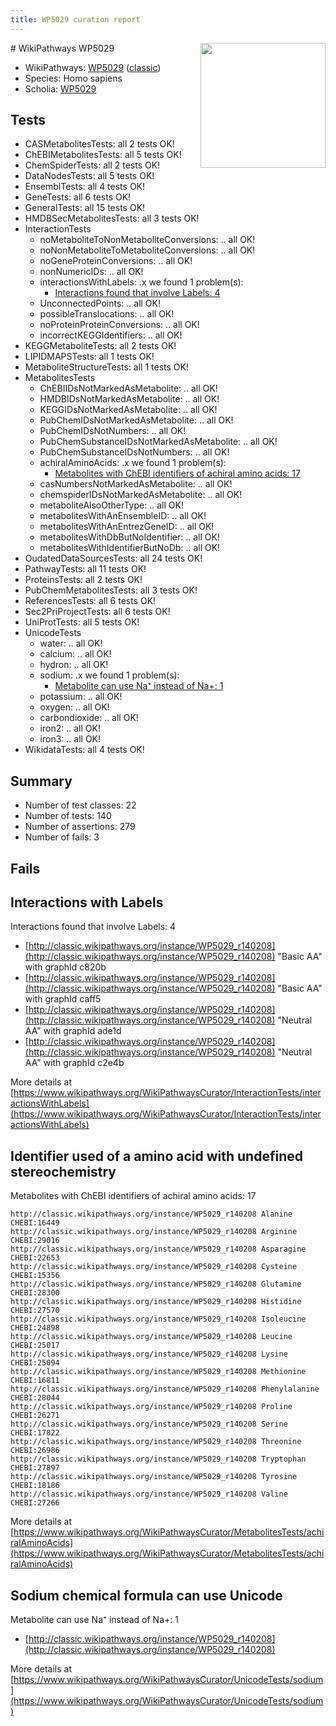 ```yaml
---
title: WP5029 curation report
---
```


<img style="float: right; width: 200px" src="https://upload.wikimedia.org/wikipedia/commons/thumb/8/83/Wplogo_with_text_500.png/640px-Wplogo_with_text_500.png" />
# WikiPathways WP5029

* WikiPathways: [WP5029](https://wikipathways.org/pathways/WP5029) ([classic](https://classic.wikipathways.org/instance/WP5029))
* Species: Homo sapiens
* Scholia: [WP5029](https://scholia.toolforge.org/wikipathways/WP5029)
## Tests
* CASMetabolitesTests: all 2 tests OK!
* ChEBIMetabolitesTests: all 5 tests OK!
* ChemSpiderTests: all 2 tests OK!
* DataNodesTests: all 5 tests OK!
* EnsemblTests: all 4 tests OK!
* GeneTests: all 6 tests OK!
* GeneralTests: all 15 tests OK!
* HMDBSecMetabolitesTests: all 3 tests OK!
* InteractionTests
    * noMetaboliteToNonMetaboliteConversions: .. all OK!
    * noNonMetaboliteToMetaboliteConversions: .. all OK!
    * noGeneProteinConversions: .. all OK!
    * nonNumericIDs: .. all OK!
    * interactionsWithLabels: .x we found 1 problem(s):
        * [Interactions found that involve Labels: 4](#630d267b)
    * UnconnectedPoints: .. all OK!
    * possibleTranslocations: .. all OK!
    * noProteinProteinConversions: .. all OK!
    * incorrectKEGGIdentifiers: .. all OK!
* KEGGMetaboliteTests: all 2 tests OK!
* LIPIDMAPSTests: all 1 tests OK!
* MetaboliteStructureTests: all 1 tests OK!
* MetabolitesTests
    * ChEBIIDsNotMarkedAsMetabolite: .. all OK!
    * HMDBIDsNotMarkedAsMetabolite: .. all OK!
    * KEGGIDsNotMarkedAsMetabolite: .. all OK!
    * PubChemIDsNotMarkedAsMetabolite: .. all OK!
    * PubChemIDsNotNumbers: .. all OK!
    * PubChemSubstanceIDsNotMarkedAsMetabolite: .. all OK!
    * PubChemSubstanceIDsNotNumbers: .. all OK!
    * achiralAminoAcids: .x we found 1 problem(s):
        * [Metabolites with ChEBI identifiers of achiral amino acids: 17](#e6d4b169)
    * casNumbersNotMarkedAsMetabolite: .. all OK!
    * chemspiderIDsNotMarkedAsMetabolite: .. all OK!
    * metaboliteAlsoOtherType: .. all OK!
    * metabolitesWithAnEnsembleID: .. all OK!
    * metabolitesWithAnEntrezGeneID: .. all OK!
    * metabolitesWithDbButNoIdentifier: .. all OK!
    * metabolitesWithIdentifierButNoDb: .. all OK!
* OudatedDataSourcesTests: all 24 tests OK!
* PathwayTests: all 11 tests OK!
* ProteinsTests: all 2 tests OK!
* PubChemMetabolitesTests: all 3 tests OK!
* ReferencesTests: all 6 tests OK!
* Sec2PriProjectTests: all 6 tests OK!
* UniProtTests: all 5 tests OK!
* UnicodeTests
    * water: .. all OK!
    * calcium: .. all OK!
    * hydron: .. all OK!
    * sodium: .x we found 1 problem(s):
        * [Metabolite can use Na⁺ instead of Na+: 1](#2cc83479)
    * potassium: .. all OK!
    * oxygen: .. all OK!
    * carbondioxide: .. all OK!
    * iron2: .. all OK!
    * iron3: .. all OK!
* WikidataTests: all 4 tests OK!


## Summary

* Number of test classes: 22
* Number of tests: 140
* Number of assertions: 279
* Number of fails: 3

## Fails

<a name="630d267b" />

## Interactions with Labels

Interactions found that involve Labels: 4

* [http://classic.wikipathways.org/instance/WP5029_r140208](http://classic.wikipathways.org/instance/WP5029_r140208) "Basic AA" with graphId c820b
* [http://classic.wikipathways.org/instance/WP5029_r140208](http://classic.wikipathways.org/instance/WP5029_r140208) "Basic AA" with graphId caff5
* [http://classic.wikipathways.org/instance/WP5029_r140208](http://classic.wikipathways.org/instance/WP5029_r140208) "Neutral AA" with graphId ade1d
* [http://classic.wikipathways.org/instance/WP5029_r140208](http://classic.wikipathways.org/instance/WP5029_r140208) "Neutral AA" with graphId c2e4b


More details at [https://www.wikipathways.org/WikiPathwaysCurator/InteractionTests/interactionsWithLabels](https://www.wikipathways.org/WikiPathwaysCurator/InteractionTests/interactionsWithLabels)

<a name="e6d4b169" />

## Identifier used of a amino acid with undefined stereochemistry

Metabolites with ChEBI identifiers of achiral amino acids: 17
```
http://classic.wikipathways.org/instance/WP5029_r140208 Alanine CHEBI:16449
http://classic.wikipathways.org/instance/WP5029_r140208 Arginine CHEBI:29016
http://classic.wikipathways.org/instance/WP5029_r140208 Asparagine CHEBI:22653
http://classic.wikipathways.org/instance/WP5029_r140208 Cysteine CHEBI:15356
http://classic.wikipathways.org/instance/WP5029_r140208 Glutamine CHEBI:28300
http://classic.wikipathways.org/instance/WP5029_r140208 Histidine CHEBI:27570
http://classic.wikipathways.org/instance/WP5029_r140208 Isoleucine CHEBI:24898
http://classic.wikipathways.org/instance/WP5029_r140208 Leucine CHEBI:25017
http://classic.wikipathways.org/instance/WP5029_r140208 Lysine CHEBI:25094
http://classic.wikipathways.org/instance/WP5029_r140208 Methionine CHEBI:16811
http://classic.wikipathways.org/instance/WP5029_r140208 Phenylalanine CHEBI:28044
http://classic.wikipathways.org/instance/WP5029_r140208 Proline CHEBI:26271
http://classic.wikipathways.org/instance/WP5029_r140208 Serine CHEBI:17822
http://classic.wikipathways.org/instance/WP5029_r140208 Threonine CHEBI:26986
http://classic.wikipathways.org/instance/WP5029_r140208 Tryptophan CHEBI:27897
http://classic.wikipathways.org/instance/WP5029_r140208 Tyrosine CHEBI:18186
http://classic.wikipathways.org/instance/WP5029_r140208 Valine CHEBI:27266
```

More details at [https://www.wikipathways.org/WikiPathwaysCurator/MetabolitesTests/achiralAminoAcids](https://www.wikipathways.org/WikiPathwaysCurator/MetabolitesTests/achiralAminoAcids)

<a name="2cc83479" />

## Sodium chemical formula can use Unicode

Metabolite can use Na⁺ instead of Na+: 1

* [http://classic.wikipathways.org/instance/WP5029_r140208](http://classic.wikipathways.org/instance/WP5029_r140208)


More details at [https://www.wikipathways.org/WikiPathwaysCurator/UnicodeTests/sodium](https://www.wikipathways.org/WikiPathwaysCurator/UnicodeTests/sodium)

